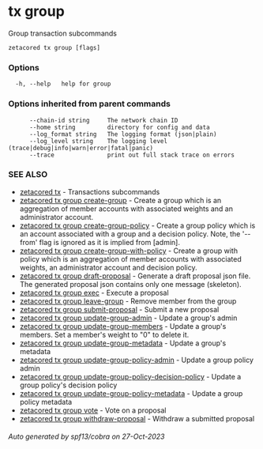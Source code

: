 # tx group

Group transaction subcommands

```
zetacored tx group [flags]
```

### Options

```
  -h, --help   help for group
```

### Options inherited from parent commands

```
      --chain-id string     The network chain ID
      --home string         directory for config and data 
      --log_format string   The logging format (json|plain) 
      --log_level string    The logging level (trace|debug|info|warn|error|fatal|panic) 
      --trace               print out full stack trace on errors
```

### SEE ALSO

* [zetacored tx](zetacored_tx.md)	 - Transactions subcommands
* [zetacored tx group create-group](zetacored_tx_group_create-group.md)	 - Create a group which is an aggregation of member accounts with associated weights and an administrator account.
* [zetacored tx group create-group-policy](zetacored_tx_group_create-group-policy.md)	 - Create a group policy which is an account associated with a group and a decision policy. Note, the '--from' flag is ignored as it is implied from [admin].
* [zetacored tx group create-group-with-policy](zetacored_tx_group_create-group-with-policy.md)	 - Create a group with policy which is an aggregation of member accounts with associated weights, an administrator account and decision policy.
* [zetacored tx group draft-proposal](zetacored_tx_group_draft-proposal.md)	 - Generate a draft proposal json file. The generated proposal json contains only one message (skeleton).
* [zetacored tx group exec](zetacored_tx_group_exec.md)	 - Execute a proposal
* [zetacored tx group leave-group](zetacored_tx_group_leave-group.md)	 - Remove member from the group
* [zetacored tx group submit-proposal](zetacored_tx_group_submit-proposal.md)	 - Submit a new proposal
* [zetacored tx group update-group-admin](zetacored_tx_group_update-group-admin.md)	 - Update a group's admin
* [zetacored tx group update-group-members](zetacored_tx_group_update-group-members.md)	 - Update a group's members. Set a member's weight to "0" to delete it.
* [zetacored tx group update-group-metadata](zetacored_tx_group_update-group-metadata.md)	 - Update a group's metadata
* [zetacored tx group update-group-policy-admin](zetacored_tx_group_update-group-policy-admin.md)	 - Update a group policy admin
* [zetacored tx group update-group-policy-decision-policy](zetacored_tx_group_update-group-policy-decision-policy.md)	 - Update a group policy's decision policy
* [zetacored tx group update-group-policy-metadata](zetacored_tx_group_update-group-policy-metadata.md)	 - Update a group policy metadata
* [zetacored tx group vote](zetacored_tx_group_vote.md)	 - Vote on a proposal
* [zetacored tx group withdraw-proposal](zetacored_tx_group_withdraw-proposal.md)	 - Withdraw a submitted proposal

###### Auto generated by spf13/cobra on 27-Oct-2023
